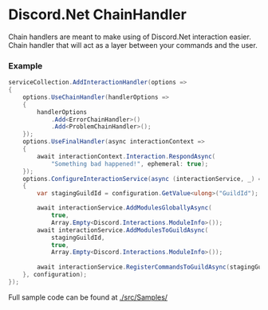 ﻿# Discord.Net ChainHandler

Chain handlers are meant to make using of Discord.Net interaction easier.
Chain handler that will act as a layer between your commands and the user.

### Example

```csharp
serviceCollection.AddInteractionHandler(options =>
{
    options.UseChainHandler(handlerOptions =>
    {
        handlerOptions
            .Add<ErrorChainHandler>()
            .Add<ProblemChainHandler>();
    });
    options.UseFinalHandler(async interactionContext =>
    {
        await interactionContext.Interaction.RespondAsync(
            "Something bad happened!", ephemeral: true);
    });
    options.ConfigureInteractionService(async (interactionService, _) =>
    {
        var stagingGuildId = configuration.GetValue<ulong>("GuildId");

        await interactionService.AddModulesGloballyAsync(
            true,
            Array.Empty<Discord.Interactions.ModuleInfo>());
        await interactionService.AddModulesToGuildAsync(
            stagingGuildId, 
            true,
            Array.Empty<Discord.Interactions.ModuleInfo>());
    
        await interactionService.RegisterCommandsToGuildAsync(stagingGuildId);
    }, configuration);
});
```

Full sample code can be found at [./src/Samples/](/src/Samples)
